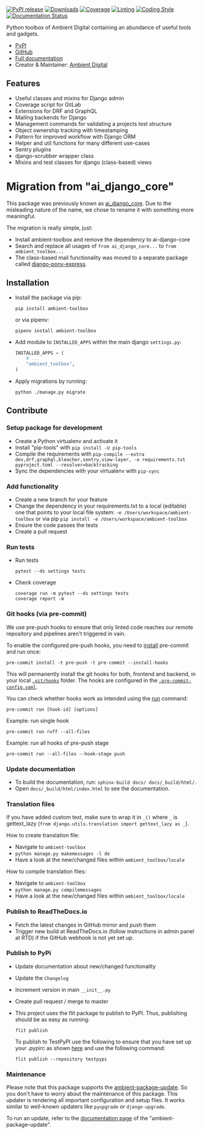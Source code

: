 [![PyPI release](https://img.shields.io/pypi/v/ambient-toolbox.svg)](https://pypi.org/project/ambient-toolbox/)
[![Downloads](https://static.pepy.tech/badge/ambient-toolbox)](https://pepy.tech/project/ambient-toolbox)
[![Coverage](https://img.shields.io/badge/Coverage-70.0%25-success)](https://github.com/ambient-innovation/ambient-toolbox/actions?workflow=CI)
[![Linting](https://img.shields.io/endpoint?url=https://raw.githubusercontent.com/astral-sh/ruff/main/assets/badge/v2.json)](https://github.com/astral-sh/ruff)
[![Coding Style](https://img.shields.io/badge/code%20style-Ruff-000000.svg)](https://github.com/astral-sh/ruff)
[![Documentation Status](https://readthedocs.org/projects/ambient-toolbox/badge/?version=latest)](https://ambient-toolbox.readthedocs.io/en/latest/?badge=latest)

Python toolbox of Ambient Digital containing an abundance of useful tools and gadgets.

* [PyPI](https://pypi.org/project/ambient-toolbox/)
* [GitHub](https://github.com/ambient-innovation/ambient-toolbox)
* [Full documentation](https://ambient-toolbox.readthedocs.io/en/latest/index.html)
* Creator & Maintainer: [Ambient Digital](https://ambient.digital/)


## Features

* Useful classes and mixins for Django admin
* Coverage script for GitLab
* Extensions for DRF and GraphQL
* Mailing backends for Django
* Management commands for validating a projects test structure
* Object ownership tracking with timestamping
* Pattern for improved workflow with Django ORM
* Helper and util functions for many different use-cases
* Sentry plugins
* django-scrubber wrapper class
* Mixins and test classes for django (class-based) views

# Migration from "ai_django_core"

This package was previously known as [ai_django_core](https://pypi.org/project/ai-django-core/). Due to the
misleading nature of the name, we chose to rename it with something more meaningful.

The migration is really simple, just:

* Install ambient-toolbox and remove the dependency to ai-django-core
* Search and replace all usages of `from ai_django_core...` to `from ambient_toolbox...`
* The class-based mail functionality was moved to a separate package called
[django-pony-express](https://pypi.org/project/django-pony-express/).

## Installation

- Install the package via pip:

  `pip install ambient-toolbox`

  or via pipenv:

  `pipenv install ambient-toolbox`

- Add module to `INSTALLED_APPS` within the main django `settings.py`:

    ```python
    INSTALLED_APPS = (
        # ...
        "ambient_toolbox",
    )
    ```


- Apply migrations by running:

  `python ./manage.py migrate`


## Contribute

### Setup package for development

- Create a Python virtualenv and activate it
- Install "pip-tools" with `pip install -U pip-tools`
- Compile the requirements with `pip-compile --extra dev,drf,graphql,bleacher,sentry,view-layer, -o requirements.txt pyproject.toml --resolver=backtracking`
- Sync the dependencies with your virtualenv with `pip-sync`

### Add functionality

- Create a new branch for your feature
- Change the dependency in your requirements.txt to a local (editable) one that points to your local file system:
  `-e /Users/workspace/ambient-toolbox` or via pip  `pip install -e /Users/workspace/ambient-toolbox`
- Ensure the code passes the tests
- Create a pull request

### Run tests

- Run tests
  ````
  pytest --ds settings tests
  ````

- Check coverage
  ````
  coverage run -m pytest --ds settings tests
  coverage report -m
  ````

### Git hooks (via pre-commit)

We use pre-push hooks to ensure that only linted code reaches our remote repository and pipelines aren't triggered in
vain.

To enable the configured pre-push hooks, you need to [install](https://pre-commit.com/) pre-commit and run once:

    pre-commit install -t pre-push -t pre-commit --install-hooks

This will permanently install the git hooks for both, frontend and backend, in your local
[`.git/hooks`](./.git/hooks) folder.
The hooks are configured in the [`.pre-commit-config.yaml`](templates/.pre-commit-config.yaml.tpl).

You can check whether hooks work as intended using the [run](https://pre-commit.com/#pre-commit-run) command:

    pre-commit run [hook-id] [options]

Example: run single hook

    pre-commit run ruff --all-files

Example: run all hooks of pre-push stage

    pre-commit run --all-files --hook-stage push

### Update documentation

- To build the documentation, run: `sphinx-build docs/ docs/_build/html/`.
- Open `docs/_build/html/index.html` to see the documentation.


### Translation files

If you have added custom text, make sure to wrap it in `_()` where `_` is
gettext_lazy (`from django.utils.translation import gettext_lazy as _`).

How to create translation file:

* Navigate to `ambient-toolbox`
* `python manage.py makemessages -l de`
* Have a look at the new/changed files within `ambient_toolbox/locale`

How to compile translation files:

* Navigate to `ambient-toolbox`
* `python manage.py compilemessages`
* Have a look at the new/changed files within `ambient_toolbox/locale`


### Publish to ReadTheDocs.io

- Fetch the latest changes in GitHub mirror and push them
- Trigger new build at ReadTheDocs.io (follow instructions in admin panel at RTD) if the GitHub webhook is not yet set
  up.

### Publish to PyPi

- Update documentation about new/changed functionality

- Update the `Changelog`

- Increment version in main `__init__.py`

- Create pull request / merge to master

- This project uses the flit package to publish to PyPI. Thus, publishing should be as easy as running:
  ```
  flit publish
  ```

  To publish to TestPyPI use the following to ensure that you have set up your .pypirc as
  shown [here](https://flit.readthedocs.io/en/latest/upload.html#using-pypirc) and use the following command:

  ```
  flit publish --repository testpypi
  ```

### Maintenance

Please note that this package supports the [ambient-package-update](https://pypi.org/project/ambient-package-update/).
So you don't have to worry about the maintenance of this package. This updater is rendering all important
configuration and setup files. It works similar to well-known updaters like `pyupgrade` or `django-upgrade`.

To run an update, refer to the [documentation page](https://pypi.org/project/ambient-package-update/)
of the "ambient-package-update".

